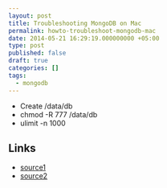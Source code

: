 ```yaml
---
layout: post
title: Troubleshooting MongoDB on Mac
permalink: howto-troubleshoot-mongodb-mac
date: 2014-05-21 16:29:19.000000000 +05:00
type: post
published: false
draft: true
categories: []
tags:
  - mongodb
---
```


- Create /data/db
- chmod -R 777 /data/db
- ulimit -n 1000

## Links

- [source1](http://stackoverflow.com/questions/12612977/mongod-runs-but-only-outputs-all-output-going-to-path-and-thats-it)
- [source2](http://stackoverflow.com/questions/13420073/mongod-runs-but-mongo-returns-an-error)
